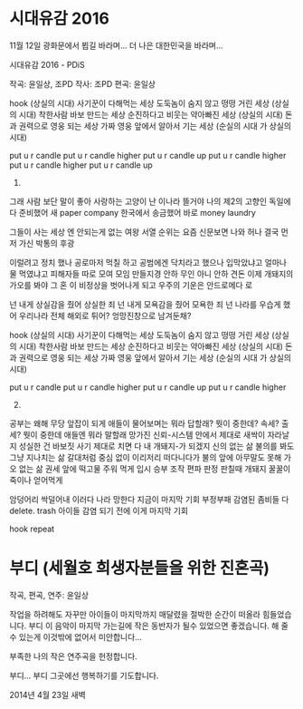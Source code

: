 # 시대유감 2016

11월 12일 광화문에서 뵙길 바라며... 더 나은 대한민국을 바라며...

시대유감 2016 - PDiS

작곡: 윤일상, 조PD
작사: 조PD
편곡: 윤일상

hook
(상실의 시대) 사기꾼이 다해먹는 세상
도둑놈이 숨지 않고 떵떵 거린 세상
(상실의 시대) 착한사람 바보 만드는 세상
순진하다고 비웃는 약아빠진 세상
(상실의 시대) 돈과 권력으로 영웅 되는 세상
가짜 영웅 앞에서 알아서 기는 세상
(순실의 시대 가 상실의 시대)

put u r candle
put u r candle higher
put u r candle up
put u r candle higher
put u r candle higher
put u r candle up

1.
그래 사람 보단 말이 좋아 사랑하는 고양이
난 이나라 뜰거야 나의 제2의 고향인
독일에다 준비했어 새 paper company
한국에서 송금했어 바로 money laundry

그들이 사는 세상
엔 안되는게 없는 여왕
서열 순위는 요즘 신문보면 나와
허나 결국 먼저 가신 박통의 후광

이럴려고 정치 했나 공로마저 먹칠 하고
공범에겐 닥치라고 했으나 입막았냐고
얼마나 물 먹였냐고
피해자들 따로 모여 모임 만들지경
안하 무인 아니 안하 견돈
이제 개돼지의 가오를 봐야 그 혼
이 비정상을 벗어나게 되고
우주의 기운은 안드로메다 로

넌 내게 상실감을 줬어 상실한 죄
넌 내게 모욕감을 줬어 모욕한 죄
넌 나라를 우습게 했어 우리나라 전체
해외로 튀어? 엉망진창으로 남겨둔채?

hook
(상실의 시대) 사기꾼이 다해먹는 세상
도둑놈이 숨지 않고 떵떵 거린 세상
(상실의 시대) 착한사람 바보 만드는 세상
순진하다고 비웃는 약아빠진 세상
(상실의 시대) 돈과 권력으로 영웅 되는 세상
가짜 영웅 앞에서 알아서 기는 세상
(순실의 시대 가 상실의 시대)

put u r candle
put u r candle higher
put u r candle up
put u r candle higher

2.
공부는 왜해 무당 앞잡이 되게
애들이 물어보며는 뭐라 답할래?
뭣이 중한데? 속세? 출세? 뭣이 중한데
애들엔 뭐라 말할래
망가진 신뢰-시스템 안에서 제대로 새싹이 자라날지
성실한 건 바보짓
사기 제대로 치면 다 내 개돼지-가 되겠지
신의 없는 삶
불의를 봐도 그냥 지나치는 삶
갈대처럼 중심 없이 이리저리 떠다니다가 불의 앞에 아무말도 못해
가오 없는 삶
권세 앞에 떡고물 주워 먹게
입시 승부 조작 편파 판정 판칠때 개돼지 꿀꿀이 죽이나 얻어먹게

암덩어리 싹덜어내 이러다 나라 망한다
지금이 마지막 기회 부정부패
감염된 좀비들 다 delete. trash
아이들 감염 되기 전에 이게 마지막 기회

hook repeat

# 부디 (세월호 희생자분들을 위한 진혼곡)

작곡, 편곡, 연주: 윤일상

작업을 하려해도 자꾸만 아이들이 마지막까지 매달렸을 절박한 순간이 떠올라
힘들었습니다. 부디 이 음악이 마지막 가는길에 작은 동반자가 될수 있었으면
좋겠습니다. 해 줄수 있는게 이것밖에 없어서 미안합니다...

부족한 나의 작은 연주곡을 헌정합니다.

부디... 부디 그곳에선 행복하기를 기도합니다.

2014년 4월 23일 새벽
